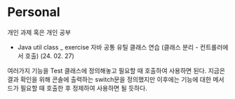 # Personal
개인 과제 혹은 개인 공부

- Java util class _ exercise
자바 공통 유틸 클래스 연습 (클래스 분리 - 컨트롤러에서 호출) (24. 02. 27)

여러가지 기능을 Test 클래스에 정의해놓고 필요할 때 호출하여 사용하면 된다.
지금은 결과 확인을 위해 콘솔에 출력하는 switch문을 정의했지만 
이후에는 기능에 대한 메서드가 필요할 때 호출한 후 정제하여 사용하면 될 듯하다.
